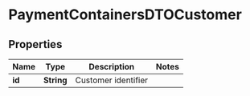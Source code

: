 
# PaymentContainersDTOCustomer

## Properties
Name | Type | Description | Notes
------------ | ------------- | ------------- | -------------
**id** | **String** | Customer identifier | 



